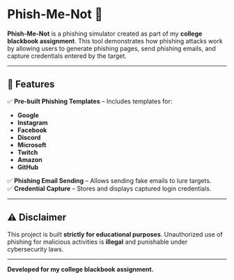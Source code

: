 # **Phish-Me-Not** 🎣

**Phish-Me-Not** is a phishing simulator created as part of my **college blackbook assignment**. This tool demonstrates how phishing attacks work by allowing users to generate phishing pages, send phishing emails, and capture credentials entered by the target.

---

## **📌 Features**

✅ **Pre-built Phishing Templates** – Includes templates for:

- **Google**
- **Instagram**
- **Facebook**
- **Discord**
- **Microsoft**
- **Twitch**
- **Amazon**
- **GitHub**

✅ **Phishing Email Sending** – Allows sending fake emails to lure targets.  
✅ **Credential Capture** – Stores and displays captured login credentials.

---

## **⚠️ Disclaimer**

This project is built **strictly for educational purposes**. Unauthorized use of phishing for malicious activities is **illegal** and punishable under cybersecurity laws.

---

**Developed for my college blackbook assignment.**
